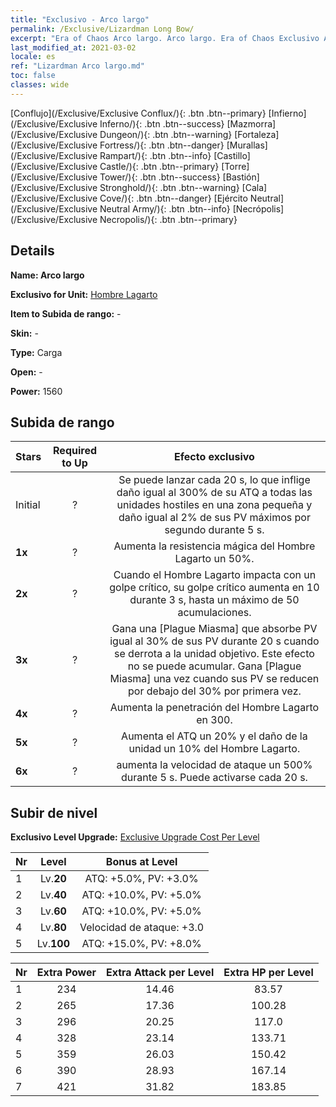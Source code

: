 ```yaml
---
title: "Exclusivo - Arco largo"
permalink: /Exclusive/Lizardman Long Bow/
excerpt: "Era of Chaos Arco largo. Arco largo. Era of Chaos Exclusivo Arco largo. Hombre Lagarto Exclusivo."
last_modified_at: 2021-03-02
locale: es
ref: "Lizardman Arco largo.md"
toc: false
classes: wide
---
```

 [Conflujo](/Exclusive/Exclusive Conflux/){: .btn .btn--primary} [Infierno](/Exclusive/Exclusive Inferno/){: .btn .btn--success} [Mazmorra](/Exclusive/Exclusive Dungeon/){: .btn .btn--warning} [Fortaleza](/Exclusive/Exclusive Fortress/){: .btn .btn--danger} [Murallas](/Exclusive/Exclusive Rampart/){: .btn .btn--info} [Castillo](/Exclusive/Exclusive Castle/){: .btn .btn--primary} [Torre](/Exclusive/Exclusive Tower/){: .btn .btn--success} [Bastión](/Exclusive/Exclusive Stronghold/){: .btn .btn--warning} [Cala](/Exclusive/Exclusive Cove/){: .btn .btn--danger} [Ejército Neutral](/Exclusive/Exclusive Neutral Army/){: .btn .btn--info} [Necrópolis](/Exclusive/Exclusive Necropolis/){: .btn .btn--primary} 

## Details
 **Name: Arco largo** 

 **Exclusivo for Unit:** [Hombre Lagarto](/units/Lizardman/) 

 **Item to Subida de rango:** -

 **Skin:** -

 **Type:** Carga

 **Open:** -

 **Power:** 1560

## Subida de rango

  |     Stars    |  Required to Up | Efecto exclusivo |
  |:-------------|:---------------:|:---------------:|
  |  Initial  | ? | <Wild Hunter> Se puede lanzar cada 20 s, lo que inflige daño igual al 300% de su ATQ a todas las unidades hostiles en una zona pequeña y daño igual al 2% de sus PV máximos por segundo durante 5 s. |
  | **1x** <i class="fas fa-star"/> | ? | Aumenta la resistencia mágica del Hombre Lagarto un 50%. |
  | **2x** <i class="fas fa-star"/> | ? | Cuando el Hombre Lagarto impacta con un golpe crítico, su golpe crítico aumenta en 10 durante 3 s, hasta un máximo de 50 acumulaciones. |
  | **3x** <i class="fas fa-star"/> | ? | Gana una [Plague Miasma] que absorbe PV igual al 30% de sus PV durante 20 s cuando se derrota a la unidad objetivo. Este efecto no se puede acumular. Gana [Plague Miasma] una vez cuando sus PV se reducen por debajo del 30% por primera vez. |
  | **4x** <i class="fas fa-star"/> | ? | Aumenta la penetración del Hombre Lagarto en 300. |
  | **5x** <i class="fas fa-star"/> | ? | Aumenta el ATQ un 20% y el daño de la unidad un 10% del Hombre Lagarto. |
  | **6x** <i class="fas fa-star"/> | ? | <Wild Outbreak> aumenta la velocidad de ataque un 500% durante 5 s. Puede activarse cada 20 s. |


## Subir de nivel
 **Exclusivo Level Upgrade:** [Exclusive Upgrade Cost Per Level](/Exclusive/ExclusiveUpgradeCostPerLevel/)

  |  Nr  |   Level  | Bonus at Level |
  |:-----|:--------:|:--------------:|
  | 1 | Lv.**20** | ATQ: +5.0%, PV: +3.0% |
  | 2 | Lv.**40** | ATQ: +10.0%, PV: +5.0% |
  | 3 | Lv.**60** | ATQ: +10.0%, PV: +5.0% |
  | 4 | Lv.**80** | Velocidad de ataque: +3.0 |
  | 5 | Lv.**100** | ATQ: +15.0%, PV: +8.0% |


  |  Nr  |  Extra Power | Extra Attack per Level | Extra HP per Level |
  |:-----|:--------:|:--------:|:--------:|
  | 1 | 234 | 14.46 | 83.57 |
  | 2 | 265 | 17.36 | 100.28 |
  | 3 | 296 | 20.25 | 117.0 |
  | 4 | 328 | 23.14 | 133.71 |
  | 5 | 359 | 26.03 | 150.42 |
  | 6 | 390 | 28.93 | 167.14 |
  | 7 | 421 | 31.82 | 183.85 |


